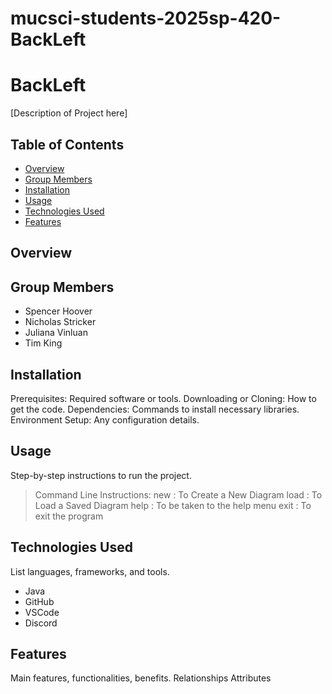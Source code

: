 # mucsci-students-2025sp-420-BackLeft

# BackLeft
[Description of Project here]

## Table of Contents
- [Overview](#overview)
- [Group Members](#group-members)
- [Installation](#installation)
- [Usage](#usage)
- [Technologies Used](#technologies-used)
- [Features](#features)


## Overview

## Group Members
- Spencer Hoover
- Nicholas Stricker
- Juliana Vinluan
- Tim King

## Installation
Prerequisites: Required software or tools.
Downloading or Cloning: How to get the code.
Dependencies: Commands to install necessary libraries.
Environment Setup: Any configuration details.

## Usage
Step-by-step instructions to run the project.
> Command Line Instructions:
> new : To Create a New Diagram
> load : To Load a Saved Diagram
> help : To be taken to the help menu
> exit : To exit the program


## Technologies Used
List languages, frameworks, and tools.
+ Java
+ GitHub
+ VSCode
+ Discord

## Features
Main features, functionalities, benefits.
Relationships
Attributes